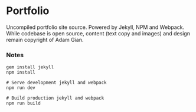 # Portfolio

Uncompiled portfolio site source. Powered by Jekyll, NPM and Webpack. While codebase is open source, content (text copy and images) and design remain copyright of Adam Gian.




### Notes

```shell
gem install jekyll
npm install
```

```shell
# Serve development jekyll and webpack
npm run dev

# Build production jekyll and webpack
npm run build
```